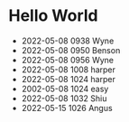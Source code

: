 # Hello World
* 2022-05-08 0938 Wyne
* 2022-05-08 0950 Benson
* 2022-05-08 0956 Wyne
* 2022-05-08 1008 harper
* 2022-05-08 1024 harper 
* 2002-05-08 1024 easy
* 2022-05-08 1032 Shiu
* 2022-05-15 1026 Angus